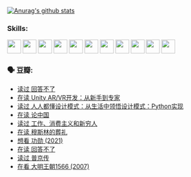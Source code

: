 
[![Anurag's github stats](https://github-readme-stats.vercel.app/api?username=w940853815)](https://github.com/anuraghazra/github-readme-stats)

### Skills:

<code><img height="32" src="https://cdn.jsdelivr.net/npm/simple-icons@v5/icons/python.svg"></code>
<code><img height="32" src="https://cdn.jsdelivr.net/npm/simple-icons@v5/icons/javascript.svg"></code>
<code><img height="32" src="https://cdn.jsdelivr.net/npm/simple-icons@v5/icons/django.svg"></code>
<code><img height="32" src="https://cdn.jsdelivr.net/npm/simple-icons@v5/icons/flask.svg"></code>
<code><img height="32" src="https://cdn.jsdelivr.net/npm/simple-icons@v5/icons/vuetify.svg"></code>
<code><img height="32" src="https://cdn.jsdelivr.net/npm/simple-icons@v5/icons/git.svg"></code>
<code><img height="32" src="https://cdn.jsdelivr.net/npm/simple-icons@v5/icons/docker.svg"></code>
<code><img height="32" src="https://cdn.jsdelivr.net/npm/simple-icons@v5/icons/postgresql.svg"></code>
<code><img height="32" src="https://cdn.jsdelivr.net/npm/simple-icons@v5/icons/elasticsearch.svg"></code>
<code><img height="32" src="https://cdn.jsdelivr.net/npm/simple-icons@v5/icons/macos.svg"></code>
<code><img height="32" src="https://cdn.jsdelivr.net/npm/simple-icons@v5/icons/linux.svg"></code>

### 🗣 豆瓣:

<!-- DOUBAN-ACTIVITIES:START -->
- [读过 回答不了](https://www.douban.com/people/136069238/status/3812155932/?_i=48577915)
- [在读 Unity AR/VR开发：从新手到专家](https://www.douban.com/people/136069238/status/3810864648/?_i=48577915)
- [读过 人人都懂设计模式：从生活中领悟设计模式：Python实现](https://www.douban.com/people/136069238/status/3806334005/?_i=48577915)
- [在读 论中国](https://www.douban.com/people/136069238/status/3805671678/?_i=48577915)
- [读过 工作、消费主义和新穷人](https://www.douban.com/people/136069238/status/3803834644/?_i=48577915)
- [在读 穆斯林的葬礼](https://www.douban.com/people/136069238/status/3802824932/?_i=48577915)
- [想看 功勋‎ (2021)](https://www.douban.com/people/136069238/status/3802127044/?_i=48577915)
- [在读 回答不了](https://www.douban.com/people/136069238/status/3802078489/?_i=48577915)
- [读过 普京传](https://www.douban.com/people/136069238/status/3802076688/?_i=48577915)
- [在看 大明王朝1566‎ (2007)](https://www.douban.com/people/136069238/status/3800275133/?_i=48577915)
<!-- DOUBAN-ACTIVITIES:END -->
<!--
**w940853815/w940853815** is a ✨ _special_ ✨ repository because its `README.md` (this file) appears on your GitHub profile.

Here are some ideas to get you started:

- 🔭 I’m currently working on ...
- 🌱 I’m currently learning ...
- 👯 I’m looking to collaborate on ...
- 🤔 I’m looking for help with ...
- 💬 Ask me about ...
- 📫 How to reach me: ...
- 😄 Pronouns: ...
- ⚡ Fun fact: ...
-->

